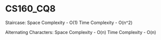 # CS160_CQ8

Staircase:
Space Complexity - O(1)
Time Complexity - O(n^2)

Alternating Characters:
Space Complexity - O(n)
Time Complexity - O(n)
